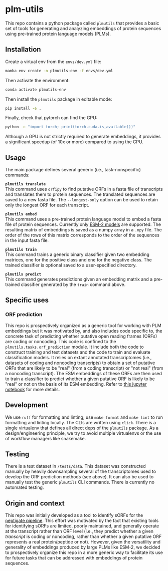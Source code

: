 # plm-utils
This repo contains a python package called `plmutils` that provides a basic set of tools for generating and analyzing embeddings of protein sequences using pre-trained protein language models (PLMs).

## Installation
Create a virtual env from the `envs/dev.yml` file:
```bash
mamba env create -n plmutils-env -f envs/dev.yml
```

Then activate the environment:
```bash
conda activate plmutils-env
```

Then install the `plmutils` package in editable mode:
```bash
pip install -e .
```

Finally, check that pytorch can find the GPU:
```bash
python -c "import torch; print(torch.cuda.is_available())"
```
Although a GPU is not strictly required to generate embeddings, it provides a significant speedup (of 10x or more) compared to using the CPU.

## Usage
The main package defines several generic (i.e., task-nonspecific) commands:

__`plmutils translate`__<br>
This command uses `orfipy` to find putative ORFs in a fasta file of transcripts and translates them to protein sequences. The translated sequences are saved to a new fasta file. The `--longest-only` option can be used to retain only the longest ORF for each transcript.

__`plmutils embed`__<br>
This command uses a pre-trained protein language model to embed a fasta file of protein sequences. Currently only [ESM-2 models](https://github.com/facebookresearch/esm?tab=readme-ov-file#available) are supported. The resulting matrix of embeddings is saved as a numpy array in a `.npy` file. The order of the rows of this matrix corresponds to the order of the sequences in the input fasta file.

__`plmutils train`__<br>
This command trains a generic binary classifier given two embedding matrices, one for the positive class and one for the negative class. The trained classifier is optional saved to a user-specified directory.

__`plmutils predict`__<br>
This command generates predictions given an embedding matrix and a pre-trained classifier generated by the `train` command above.

## Specific uses
### ORF prediction
This repo is prospectively organized as a generic tool for working with PLM embeddings but it was motivated by, and also includes code specific to, the concrete task of predicting whether putative open reading frames (ORFs) are coding or noncoding. This code is confined to the `plmutils.tasks.orf_prediction` module. It include both the code to construct training and test datasets and the code to train and evaluate classification  models. It relies on extant annotated transcriptomes (i.e., datasets of coding and noncoding transcripts) to obtain a set of putative ORFs that are likely to be "real" (from a coding transcript) or "not real" (from a noncoding transcript). The ESM embeddings of these ORFs are then used to train a classifier to predict whether a given putative ORF is likely to be "real" or not on the basis of its ESM embedding. Refer to [this jupyter notebook](./notebooks/2024-coding-noncoding-prediction.ipynb) for more details.

## Development
We use `ruff` for formatting and linting; use `make format` and `make lint` to run formatting and linting locally. The CLIs are written using `click`. There is a single virtualenv that defines all direct deps of the `plmutils` package. As a design/engineering principle, we try to avoid multiple virtualenvs or the use of workflow managers like snakemake.

## Testing
There is a test dataset in `/tests/data`. This dataset was constructed manually by heavily downsampling several of the transcriptomes used to develop the ORF prediction methods (see above). It can also be used to manually test the generic `plmutils` CLI commands. There is currently no automated testing.


## Origin and context
This repo was initially developed as a tool to identify sORFs for the [peptigate pipeline](https://github.com/Arcadia-Science/peptigate). This effort was motivated by the fact that existing tools for identifying sORFs are limited, poorly maintained, and generally operate at the transcript rather than ORF level (i.e., they predict whether a given *transcript* is coding or noncoding, rather than whether a given putative ORF represents a real protein/peptide or not). However, given the versatility and generality of embeddings produced by large PLMs like ESM-2, we decided to prospectively organize this repo in a more generic way to facilitate its use for future tasks that can be addressed with embeddings of protein sequences.
